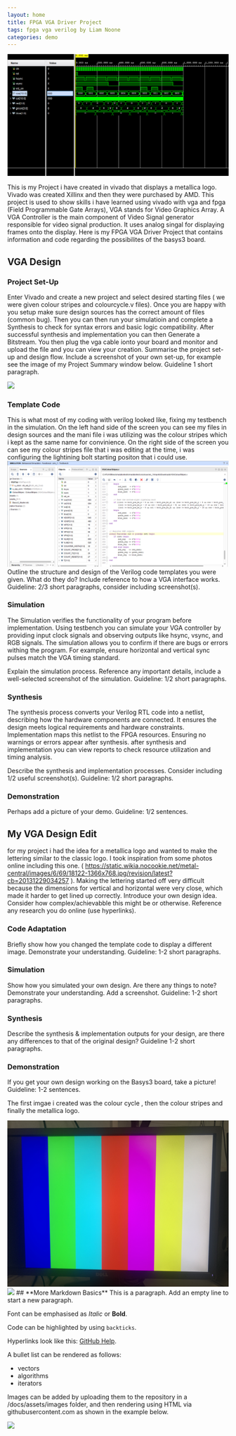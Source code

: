 ```yaml
---
layout: home
title: FPGA VGA Driver Project
tags: fpga vga verilog by Liam Noone
categories: demo
---
```


<img src="https://github.com/Liamnooneatu/SOC-Project/blob/main/Snip%20of%20%20graph.png">

This is my Project i have created in vivado that displays a metallica logo. Vivado was created Xillinx and then they were purchased by AMD.
This project is used to show skills i have learned using vivado with  vga and fpga (Field Programmable Gate Arrays), VGA stands for Video Graphics Array.
A VGA Controller is the main component of Video Signal generator responsible for video signal production. It uses analog singal for displaying frames onto the display.
Here is my FPGA VGA Driver Project that contains information and code regarding the possibilites of the  basys3 board.

## **VGA Design**
### **Project Set-Up**
Enter Vivado and create a new project and select desired starting files ( we were given colour stripes and colourcycle.v files). Once you are happy with you setup make sure design sources has the correct amount of files (common bug).
Then you can then run your simulatioin and complete a Synthesis to check for syntax errors and basic logic compatibility. After successful synthesis and implementation you can then Generate a Bitstream. You then plug the vga cable ionto your board 
and monitor and upload the file and you can view your creation.
Summarise the project set-up and design flow. Include a screenshot of your own set-up, for example see the image of my Project Summary window below. Guideline 1 short paragraph.

<img src="https://raw.githubusercontent.com/melgineer/fpga-vga-verilog/main/docs/assets/images/VGAPrjSum.png">


### **Template Code**
This is what most of my coding with verilog looked like, fixing my testbench in the simulation. On the left hand side of the screen you can see my files in design sources and the mani file i was utilizing was the colour stripes
which i kept as the same name for convinience. On the right side of the screen you can see my colour stripes file that i was editing at the time, i was configuring the lightining bolt starting positon that i could use.
<img src="https://github.com/Liamnooneatu/SOC-Project/blob/main/docs/assets/images/sample1.png">
Outline the structure and design of the Verilog code templates you were given. What do they do? Include reference to how a VGA interface works. Guideline: 2/3 short paragraphs, consider including screenshot(s).
### **Simulation**
The Simulation verifies the functionality of your program before implementation. Using testbench you can simulate your VGA controller by providing input clock signals and observing outputs like hsync, vsync, and RGB signals. The simulation allows you to confirm if there are bugs or errors withing the program. For example, ensure horizontal and vertical sync pulses match the VGA timing standard.

Explain the simulation process. Reference any important details, include a well-selected screenshot of the simulation. Guideline: 1/2 short paragraphs.
### **Synthesis**
The synthesis process converts your Verilog RTL code into a netlist, describing how the hardware components are connected. It ensures the design meets logical requirements and hardware constraints. Implementation maps this netlist to the FPGA resources. Ensuring no warnings or errors appear after synthesis. after synthesis and implementation you can view reports to check resource utilization and timing analysis.



Describe the synthesis and implementation processes. Consider including 1/2 useful screenshot(s). Guideline: 1/2 short paragraphs.
### **Demonstration**
Perhaps add a picture of your demo. Guideline: 1/2 sentences.

## **My VGA Design Edit**
for my project i had the idea for a metallica logo and wanted to make the lettering similar to the classic logo. I took inspiration from some photos online including this one. 
(  https://static.wikia.nocookie.net/metal-central/images/6/69/18122-1366x768.jpg/revision/latest?cb=20131229034257  ). Making the lettering started off very difficult because the dimensions for vertical and horizontal were very close,
which made it harder to get lined up correctly. 
Introduce your own design idea. Consider how complex/achievabble this might be or otherwise. Reference any research you do online (use hyperlinks).
### **Code Adaptation**
Briefly show how you changed the template code to display a different image. Demonstrate your understanding. Guideline: 1-2 short paragraphs.
### **Simulation**
Show how you simulated your own design. Are there any things to note? Demonstrate your understanding. Add a screenshot. Guideline: 1-2 short paragraphs.
### **Synthesis**
Describe the synthesis & implementation outputs for your design, are there any differences to that of the original design? Guideline 1-2 short paragraphs.
### **Demonstration**
If you get your own design working on the Basys3 board, take a picture! Guideline: 1-2 sentences.

The first imgae i created was the colour cycle , then the colour stripes and finally the metallica logo.

<img src="https://github.com/Liamnooneatu/SOC-Project/blob/main/20241126_140116209_iOS.jpg">
<img src="https://raw.githubusercontent.com/Liamnooneatu/SOC-Project/blob/main/docs/assets/images/20241126_140116209_iOS.jpg">
## **More Markdown Basics**
This is a paragraph. Add an empty line to start a new paragraph.

Font can be emphasised as *Italic* or **Bold**.

Code can be highlighted by using `backticks`.

Hyperlinks look like this: [GitHub Help](https://help.github.com/).

A bullet list can be rendered as follows:
- vectors
- algorithms
- iterators

Images can be added by uploading them to the repository in a /docs/assets/images folder, and then rendering using HTML via githubusercontent.com as shown in the example below.

<img src="https://raw.githubusercontent.com/melgineer/fpga-vga-verilog/main/docs/assets/images/VGAPrjSrcs.png">
